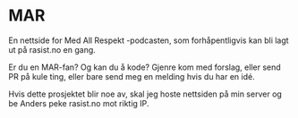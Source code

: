 # MAR
En nettside for Med All Respekt -podcasten, som forhåpentligvis kan bli lagt ut på rasist.no en gang.

Er du en MAR-fan? Og kan du å kode? Gjenre kom med forslag, eller send PR på kule ting, eller bare send meg en melding hvis du har en idé.

Hvis dette prosjektet blir noe av, skal jeg hoste nettsiden på min server og be Anders peke rasist.no mot riktig IP.
